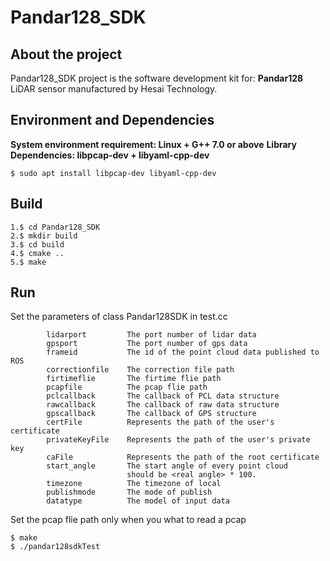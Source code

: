 # Pandar128_SDK

## About the project
Pandar128_SDK project is the software development kit for:
**Pandar128**
LiDAR sensor manufactured by Hesai Technology.
## Environment and Dependencies
**System environment requirement: Linux + G++ 7.0 or above**
**Library Dependencies: libpcap-dev + libyaml-cpp-dev**
```
$ sudo apt install libpcap-dev libyaml-cpp-dev
```
## Build
```
1.$ cd Pandar128_SDK
2.$ mkdir build
3.$ cd build
4.$ cmake ..
5.$ make
```
## Run

Set the parameters of class Pandar128SDK in test.cc
```
        lidarport 		  The port number of lidar data
        gpsport   		  The port number of gps data
        frameid           The id of the point cloud data published to ROS
        correctionfile    The correction file path
        firtimeflie       The firtime flie path
        pcapfile          The pcap flie path
        pclcallback       The callback of PCL data structure
        rawcallback       The callback of raw data structure
        gpscallback       The callback of GPS structure
        certFile          Represents the path of the user's certificate
        privateKeyFile    Represents the path of the user's private key
        caFile            Represents the path of the root certificate
        start_angle       The start angle of every point cloud
                          should be <real angle> * 100.
        timezone          The timezone of local
        publishmode       The mode of publish
        datatype          The model of input data

```
Set the pcap flie path only when you what to read a pcap
```
$ make 
$ ./pandar128sdkTest
```


